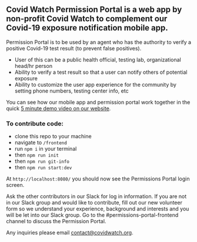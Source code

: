 ## Covid Watch Permission Portal is a web app by non-profit Covid Watch to complement our Covid-19 exposure notification mobile app.

Permission Portal is to be used by an agent who has the authority to verify a positive Covid-19 test result (to prevent false positives).

- User of this can be a public health official, testing lab, organizational head/hr person
- Ability to verify a test result so that a user can notify others of potential exposure
- Ability to customize the user app experience for the community by setting phone numbers, testing center info, etc

You can see how our mobile app and permission portal work together in the quick [5 minute demo video on our website](https://www.covid-watch.org/pilot).


### To contribute code:

- clone this repo to your machine
- navigate to `/frontend`
- run `npm i` in your terminal
- then `npm run init`
- then `npm run git-info`
- then `npm run start:dev`

At `http://localhost:8080/` you should now see the Permissions Portal login screen.  

Ask the other contributors in our Slack for log in information.  If you are not in our Slack group and would like to contribute, fill out our new volunteer form so we understand your experience, background and interests and you will be let into our Slack group.  Go to the #permissions-portal-frontend channel to discuss the Permission Portal.

Any inquiries please email contact@covidwatch.org.


